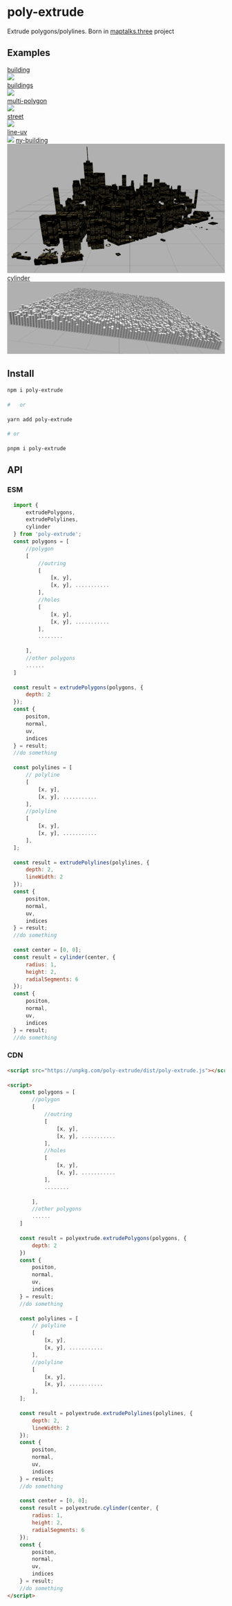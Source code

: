 # poly-extrude


Extrude polygons/polylines. Born in [maptalks.three](https://github.com/maptalks/maptalks.three) project<br>

## Examples
[building](https://deyihu.github.io/poly-extrude/test/building.html)<br>
![](./gallery/building.png)<br>
[buildings](https://deyihu.github.io/poly-extrude/test/buildings.html)<br>
![](./gallery/buildings.png)<br>
[multi-polygon](https://deyihu.github.io/poly-extrude/test/multi-polygon.html)<br>
![](./gallery/multi-polygon.png)<br>
[street](https://deyihu.github.io/poly-extrude/test/street.html)<br>
![](./gallery/street.png)<br>
[line-uv](https://deyihu.github.io/poly-extrude/test/line-uv.html)<br>
![](./gallery/line-uv.png)
[ny-building](https://deyihu.github.io/poly-extrude/test/ny-building.html)<br>
![](./gallery/ny-building.png)
[cylinder](https://deyihu.github.io/poly-extrude/test/cylinder.html)<br>
![](./gallery/cylinder.png)

## Install

```sh
npm i poly-extrude

#   or

yarn add poly-extrude

# or

pnpm i poly-extrude
```

## API

### ESM

```js
  import {
      extrudePolygons,
      extrudePolylines,
      cylinder
  } from 'poly-extrude';
  const polygons = [
      //polygon
      [
          //outring
          [
              [x, y],
              [x, y], ...........
          ],
          //holes
          [
              [x, y],
              [x, y], ...........
          ],
          ........

      ],
      //other polygons
      ......
  ]

  const result = extrudePolygons(polygons, {
      depth: 2
  });
  const {
      positon,
      normal,
      uv,
      indices
  } = result;
  //do something

  const polylines = [
      // polyline
      [
          [x, y],
          [x, y], ...........
      ],
      //polyline
      [
          [x, y],
          [x, y], ...........
      ],
  ];

  const result = extrudePolylines(polylines, {
      depth: 2,
      lineWidth: 2
  });
  const {
      positon,
      normal,
      uv,
      indices
  } = result;
  //do something

  const center = [0, 0];
  const result = cylinder(center, {
      radius: 1,
      height: 2,
      radialSegments: 6
  });
  const {
      positon,
      normal,
      uv,
      indices
  } = result;
  //do something
```

### CDN

```html
<script src="https://unpkg.com/poly-extrude/dist/poly-extrude.js"></script>

<script>
    const polygons = [
        //polygon
        [
            //outring
            [
                [x, y],
                [x, y], ...........
            ],
            //holes
            [
                [x, y],
                [x, y], ...........
            ],
            ........

        ],
        //other polygons
        ......
    ]

    const result = polyextrude.extrudePolygons(polygons, {
        depth: 2
    })
    const {
        positon,
        normal,
        uv,
        indices
    } = result;
    //do something

    const polylines = [
        // polyline
        [
            [x, y],
            [x, y], ...........
        ],
        //polyline
        [
            [x, y],
            [x, y], ...........
        ],
    ];

    const result = polyextrude.extrudePolylines(polylines, {
        depth: 2,
        lineWidth: 2
    });
    const {
        positon,
        normal,
        uv,
        indices
    } = result;
    //do something

    const center = [0, 0];
    const result = polyextrude.cylinder(center, {
        radius: 1,
        height: 2,
        radialSegments: 6
    });
    const {
        positon,
        normal,
        uv,
        indices
    } = result;
    //do something
</script>
```
